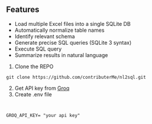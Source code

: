 ##  Features

- Load multiple Excel files into a single SQLite DB
- Automatically normalize table names
- Identify relevant schema
- Generate precise SQL queries (SQLite 3 syntax)
- Execute SQL query
- Summarize results in natural language  

1) Clone the REPO 

```
git clone https://github.com/contributerMe/nl2sql.git
```

2) Get API key from [Groq](https://console.groq.com/)
3) Create .env file

``` **.env**

 
GROQ_API_KEY= "your api key"

``` 
